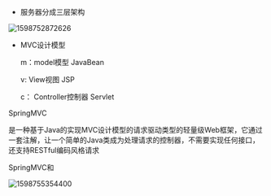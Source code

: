 - 服务器分成三层架构

![1598752872626](C:\Users\DELL\AppData\Roaming\Typora\typora-user-images\1598752872626.png)

- MVC设计模型

  m：model模型  JavaBean

  v:     View视图   JSP

  c：   Controller控制器 Servlet

  

SpringMVC

是一种基于Java的实现MVC设计模型的请求驱动类型的轻量级Web框架，它通过一套注解，让一个简单的Java类成为处理请求的控制器，不需要实现任何接口，还支持RESTful编码风格请求

SpringMVC和

![1598755354400](C:\Users\DELL\AppData\Roaming\Typora\typora-user-images\1598755354400.png)



















































